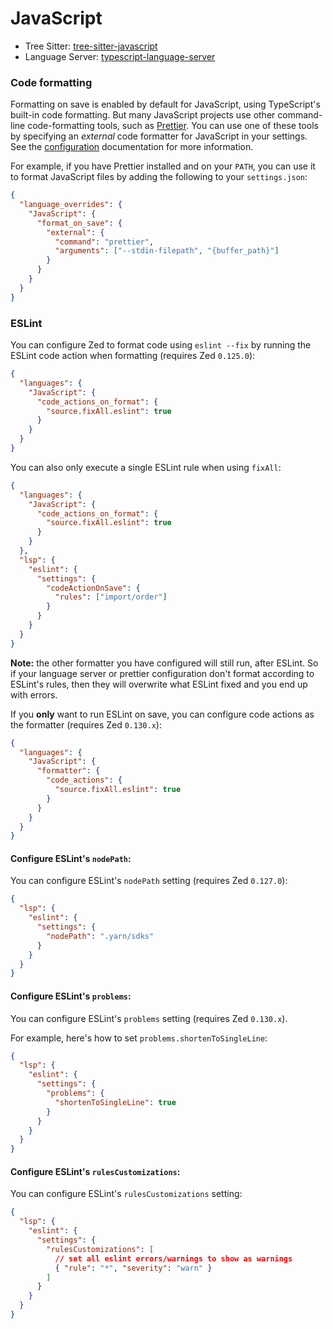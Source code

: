 # JavaScript

- Tree Sitter: [tree-sitter-javascript](https://github.com/tree-sitter/tree-sitter-javascript)
- Language Server: [typescript-language-server](https://github.com/typescript-language-server/typescript-language-server)

### Code formatting

Formatting on save is enabled by default for JavaScript, using TypeScript's built-in code formatting. But many JavaScript projects use other command-line code-formatting tools, such as [Prettier](https://prettier.io/). You can use one of these tools by specifying an _external_ code formatter for JavaScript in your settings. See the [configuration](../configuration/configuring-zed.md) documentation for more information.

For example, if you have Prettier installed and on your `PATH`, you can use it to format JavaScript files by adding the following to your `settings.json`:

```json
{
  "language_overrides": {
    "JavaScript": {
      "format_on_save": {
        "external": {
          "command": "prettier",
          "arguments": ["--stdin-filepath", "{buffer_path}"]
        }
      }
    }
  }
}
```

### ESLint

You can configure Zed to format code using `eslint --fix` by running the ESLint
code action when formatting (requires Zed `0.125.0`):

```json
{
  "languages": {
    "JavaScript": {
      "code_actions_on_format": {
        "source.fixAll.eslint": true
      }
    }
  }
}
```

You can also only execute a single ESLint rule when using `fixAll`:

```json
{
  "languages": {
    "JavaScript": {
      "code_actions_on_format": {
        "source.fixAll.eslint": true
      }
    }
  },
  "lsp": {
    "eslint": {
      "settings": {
        "codeActionOnSave": {
          "rules": ["import/order"]
        }
      }
    }
  }
}
```

**Note:** the other formatter you have configured will still run, after ESLint.
So if your language server or prettier configuration don't format according to
ESLint's rules, then they will overwrite what ESLint fixed and you end up with
errors.

If you **only** want to run ESLint on save, you can configure code actions as
the formatter (requires Zed `0.130.x`):

```json
{
  "languages": {
    "JavaScript": {
      "formatter": {
        "code_actions": {
          "source.fixAll.eslint": true
        }
      }
    }
  }
}
```

#### Configure ESLint's `nodePath`:

You can configure ESLint's `nodePath` setting (requires Zed `0.127.0`):

```json
{
  "lsp": {
    "eslint": {
      "settings": {
        "nodePath": ".yarn/sdks"
      }
    }
  }
}
```

#### Configure ESLint's `problems`:

You can configure ESLint's `problems` setting (requires Zed `0.130.x`).

For example, here's how to set `problems.shortenToSingleLine`:

```json
{
  "lsp": {
    "eslint": {
      "settings": {
        "problems": {
          "shortenToSingleLine": true
        }
      }
    }
  }
}
```

#### Configure ESLint's `rulesCustomizations`:

You can configure ESLint's `rulesCustomizations` setting:

```json
{
  "lsp": {
    "eslint": {
      "settings": {
        "rulesCustomizations": [
          // set all eslint errors/warnings to show as warnings
          { "rule": "*", "severity": "warn" }
        ]
      }
    }
  }
}
```
